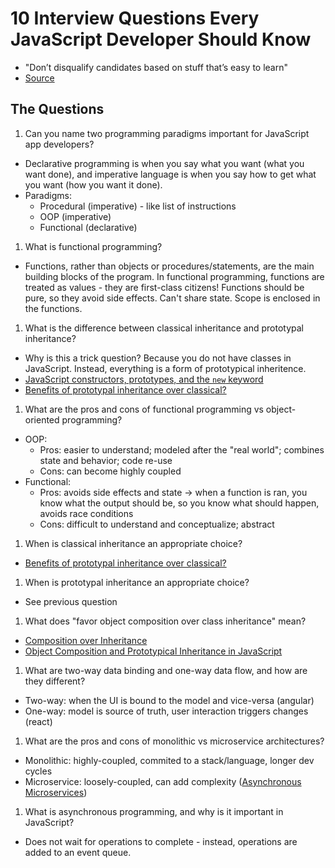 # 10 Interview Questions Every JavaScript Developer Should Know

- "Don’t disqualify candidates based on stuff that’s easy to learn"
- [Source](https://medium.com/javascript-scene/10-interview-questions-every-javascript-developer-should-know-6fa6bdf5ad95)

## The Questions

1. Can you name two programming paradigms important for JavaScript app developers?
  - Declarative programming is when you say what you want (what you want done), and imperative language is when you say how to get what you want (how you want it done).
  - Paradigms:
    - Procedural (imperative) - like list of instructions
    - OOP (imperative)
    - Functional (declarative)
1. What is functional programming?
  - Functions, rather than objects or procedures/statements, are the main building blocks of the program. In functional programming, functions are treated as values - they are first-class citizens! Functions should be pure, so they avoid side effects. Can't share state. Scope is enclosed in the functions.
1. What is the difference between classical inheritance and prototypal inheritance?
  - Why is this a trick question? Because you do not have classes in JavaScript. Instead, everything is a form of prototypical inheritence.
  - [JavaScript constructors, prototypes, and the `new` keyword](https://blog.pivotal.io/labs/labs/javascript-constructors-prototypes-and-the-new-keyword)
  - [Benefits of prototypal inheritance over classical?](http://stackoverflow.com/a/16872315/1799408)
1. What are the pros and cons of functional programming vs object-oriented programming?
  - OOP:
    - Pros: easier to understand; modeled after the "real world"; combines state and behavior; code re-use
    - Cons: can become highly coupled
  - Functional:
    - Pros: avoids side effects and state -> when a function is ran, you know what the output should be, so you know what should happen, avoids race conditions
    - Cons: difficult to understand and conceptualize; abstract
1. When is classical inheritance an appropriate choice?
  - [Benefits of prototypal inheritance over classical?](http://stackoverflow.com/questions/2800964/benefits-of-prototypal-inheritance-over-classical)
1. When is prototypal inheritance an appropriate choice?
  - See previous question
1. What does "favor object composition over class inheritance" mean?
  - [Composition over Inheritance](https://www.youtube.com/watch?v=wfMtDGfHWpA#action=share)
  - [Object Composition and Prototypical Inheritance in JavaScript](https://www.barkweb.co.uk/blog/object-composition-and-prototypical-inheritance-in-javascript)
1. What are two-way data binding and one-way data flow, and how are they different?
  - Two-way: when the UI is bound to the model and vice-versa (angular)
  - One-way: model is source of truth, user interaction triggers changes (react)
1. What are the pros and cons of monolithic vs microservice architectures?
  - Monolithic: highly-coupled, commited to a stack/language, longer dev cycles
  - Microservice: loosely-coupled, can add complexity ([Asynchronous Microservices](http://www.slideshare.net/bpedro/asynchronous-microservices-in-nodejs))
1. What is asynchronous programming, and why is it important in JavaScript?
  - Does not wait for operations to complete - instead, operations are added to an event queue.
